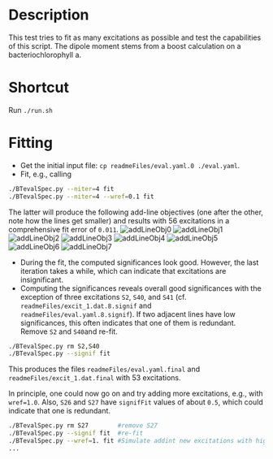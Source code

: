 # Description

This test tries to fit as many excitations as possible and test the capabilities of this script.
The dipole moment stems from a boost calculation on a bacteriochlorophyll a.

# Shortcut

Run `./run.sh`

# Fitting

- Get the initial input file: `cp readmeFiles/eval.yaml.0 ./eval.yaml`.
- Fit, e.g., calling

```bash
./BTevalSpec.py --niter=4 fit
./BTevalSpec.py --niter=4 --wref=0.1 fit
```

  The latter will produce the following add-line objectives (one after the other, note how the lines get smaller) and results with 56 excitations in a comprehensive fit error of `0.011`.
  ![addLineObj0](readmeFiles/addLineObj0.png   "Add-line objective (for fit iteration 1, initial)")
  ![addLineObj1](readmeFiles/addLineObj1.png   "Add-line objective (for fit iteration 2)")
  ![addLineObj2](readmeFiles/addLineObj2.png   "Add-line objective (for fit iteration 3)")
  ![addLineObj3](readmeFiles/addLineObj3.png   "Add-line objective (for fit iteration 4)")
  ![addLineObj4](readmeFiles/addLineObj4_wrefE-1.png   "Add-line objective (for fit iteration 5, error supression with wref=0.1)")
  ![addLineObj5](readmeFiles/addLineObj5_wrefE-1.png   "Add-line objective (for fit iteration 6, error supression with wref=0.1)")
  ![addLineObj6](readmeFiles/addLineObj6_wrefE-1.png   "Add-line objective (for fit iteration 7, error supression with wref=0.1)")
  ![addLineObj7](readmeFiles/addLineObj7_wrefE-1.png   "Add-line objective (for fit iteration 8, error supression with wref=0.1)")

- During the fit, the computed significances look good. However, the last iteration takes a while, which can indicate that excitations are insignificant.
- Computing the significances reveals overall good significances with the exception of three excitations `S2`, `S40`, and `S41` (cf. `readmeFiles/excit_1.dat.8.signif` and `readmeFiles/eval.yaml.8.signif`).
  If two adjacent lines have low significances, this often indicates that one of them is redundant. Remove `S2` and `S40`and re-fit.

```bash
./BTevalSpec.py rm S2,S40
./BTevalSpec.py --signif fit
```

This produces the files `readmeFiles/eval.yaml.final` and `readmeFiles/excit_1.dat.final` with 53 excitations.

In principle, one could now go on and try adding more excitations, e.g., with `wref=1.0`. Also, `S26` and `S27` have `signifFit` values of about `0.5`, which could indicate that one is redundant.

```bash
./BTevalSpec.py rm S27        #remove S27
./BTevalSpec.py --signif fit  #re-fit
./BTevalSpec.py --wref=1. fit #Simulate addint new excitations with high error supression
...
```